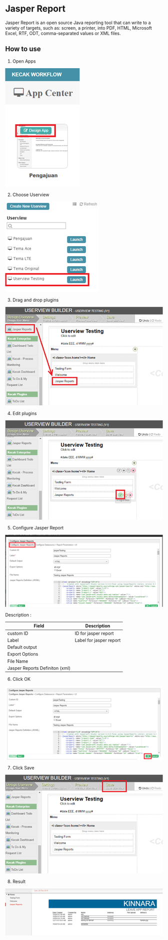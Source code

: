 # Jasper Report

Jasper Report is an open source Java reporting tool that can write to a variety of targets, such as: screen, a printer, into PDF, HTML, Microsoft Excel, RTF, ODT, comma-separated values or XML files.


## How to use

1. Open Apps

<img src="https://raw.githubusercontent.com/kinnara-digital-studio/kecak-workflow/master/docs/assets/jasper_openApps.png" alt="" />


2. Choose Userview

<img src="https://raw.githubusercontent.com/kinnara-digital-studio/kecak-workflow/master/docs/assets/jasper_chooseUserview.png" alt="" />


3. Drag and drop plugins

<img src="https://raw.githubusercontent.com/kinnara-digital-studio/kecak-workflow/master/docs/assets/jasper_dragDrop.png" alt="" />


4. Edit plugins

<img src="https://raw.githubusercontent.com/kinnara-digital-studio/kecak-workflow/master/docs/assets/jasper_edit.png" alt="" />


5. Configure Jasper Report

<img src="https://raw.githubusercontent.com/kinnara-digital-studio/kecak-workflow/master/docs/assets/jasper_configure.png" alt="" />

Description :

|Field|Description|
|-|-|
|custom ID|ID for jasper report|
|Label|Label for jasper report|
|Default output||
|Export Options||
|File Name||
|Jasper Reports Definiton (xml)||


6. Click OK

<img src="https://raw.githubusercontent.com/kinnara-digital-studio/kecak-workflow/master/docs/assets/jasper_ok.png" alt="" />


7. Click Save

<img src="https://raw.githubusercontent.com/kinnara-digital-studio/kecak-workflow/master/docs/assets/jasper_save.png" alt="" />


8. Result

<img src="https://raw.githubusercontent.com/kinnara-digital-studio/kecak-workflow/master/docs/assets/jasper_result.png" alt="" />


